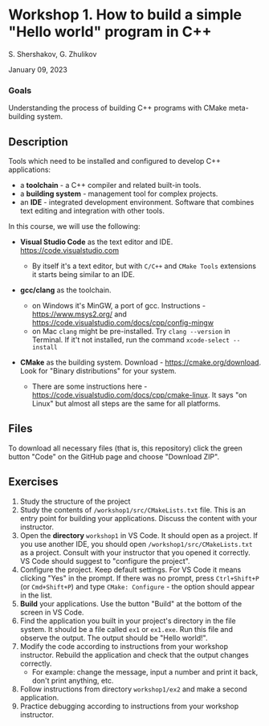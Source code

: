 # Workshop 1. How to build a simple "Hello world" program in C++

S. Shershakov, G. Zhulikov

January 09, 2023

###  Goals

Understanding the process of building C++ programs with CMake meta-building system.


## Description

Tools which need to be installed and configured to develop C++ applications:

- a **toolchain** - a C++ compiler and related built-in tools.
- a **building system** - management tool for complex projects.
- an **IDE** - integrated development environment. Software that combines text editing and integration with other tools.

In this course, we will use the following:

- **Visual Studio Code** as the text editor and IDE. https://code.visualstudio.com
  - By itself it's a text editor, but with `C/C++` and `CMake Tools` extensions it starts being similar to an IDE.
- **gcc/clang** as the toolchain.
  - on Windows it's MinGW, a port of gcc. Instructions - https://www.msys2.org/ and https://code.visualstudio.com/docs/cpp/config-mingw
  - on Mac `clang` might be pre-installed. Try `clang --version` in Terminal. If it't not installed, run the command `xcode-select --install`

- **CMake** as the building system. Download - https://cmake.org/download. Look for "Binary distributions" for your system.
  - There are some instructions here - https://code.visualstudio.com/docs/cpp/cmake-linux. It says "on Linux" but almost all steps are the same for all platforms.

## Files

To download all necessary files (that is, this repository) click the green button "Code" on the GitHub page and choose "Download ZIP".

## Exercises

1. Study the structure of the project
2. Study the contents of `/workshop1/src/CMakeLists.txt` file. This is an entry point for building your applications. Discuss the content with your instructor.
3. Open the **directory** `workshop1` in VS Code. It should open as a project. If you use another IDE, you should open `/workshop1/src/CMakeLists.txt` as a project. Consult with your instructor that you opened it correctly. VS Code should suggest to "configure the project".
4. Configure the project. Keep default settings. For VS Code it means clicking "Yes" in the prompt. If there was no prompt, press `Ctrl+Shift+P` (or `Cmd+Shift+P`) and type `CMake: Configure` - the option should appear in the list.
5. **Build** your applications. Use the button "Build" at the bottom of the screen in VS Code.
6. Find the application you built in your project's directory in the file system. It should be a file called `ex1` or `ex1.exe`. Run this file and observe the output. The output should be "Hello world!".
7. Modify the code according to instructions from your workshop instructor. Rebuild the application and check that the output changes correctly.
   - For example: change the message, input a number and print it back, don't print anything, etc.
8. Follow instructions from directory `workshop1/ex2` and make a second application.
9. Practice debugging according to instructions from your workshop instructor.
